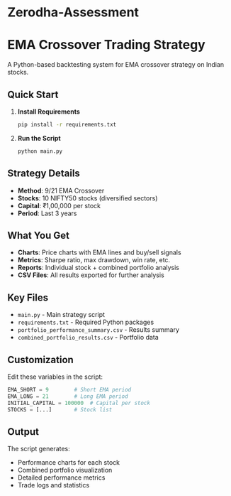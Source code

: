 # Zerodha-Assessment

# EMA Crossover Trading Strategy

A Python-based backtesting system for EMA crossover strategy on Indian stocks.

## Quick Start

1. **Install Requirements**
   ```bash
   pip install -r requirements.txt
   ```

2. **Run the Script**
   ```bash
   python main.py
   ```

## Strategy Details

- **Method**: 9/21 EMA Crossover
- **Stocks**: 10 NIFTY50 stocks (diversified sectors)
- **Capital**: ₹1,00,000 per stock
- **Period**: Last 3 years

## What You Get

- **Charts**: Price charts with EMA lines and buy/sell signals
- **Metrics**: Sharpe ratio, max drawdown, win rate, etc.
- **Reports**: Individual stock + combined portfolio analysis
- **CSV Files**: All results exported for further analysis

## Key Files

- `main.py` - Main strategy script
- `requirements.txt` - Required Python packages
- `portfolio_performance_summary.csv` - Results summary
- `combined_portfolio_results.csv` - Portfolio data

## Customization

Edit these variables in the script:
```python
EMA_SHORT = 9        # Short EMA period
EMA_LONG = 21        # Long EMA period
INITIAL_CAPITAL = 100000  # Capital per stock
STOCKS = [...]       # Stock list
```
## Output

The script generates:
- Performance charts for each stock
- Combined portfolio visualization
- Detailed performance metrics
- Trade logs and statistics
